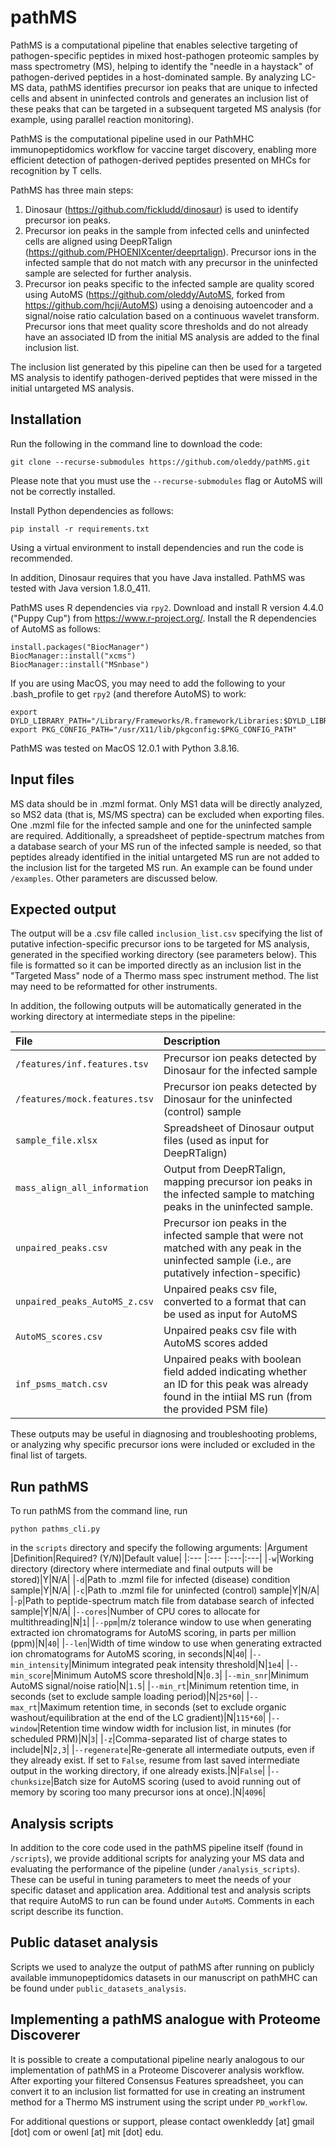 # pathMS

PathMS is a computational pipeline that enables selective targeting of pathogen-specific peptides in mixed host-pathogen proteomic samples by mass spectrometry (MS), helping to identify the "needle in a haystack" of pathogen-derived peptides in a host-dominated sample. By analyzing LC-MS data, pathMS identifies precursor ion peaks that are unique to infected cells and absent in uninfected controls and generates an inclusion list of these peaks that can be targeted in a subsequent targeted MS analysis (for example, using parallel reaction monitoring). 

PathMS is the computational pipeline used in our PathMHC immunopeptidomics workflow for vaccine target discovery, enabling more efficient detection of pathogen-derived peptides presented on MHCs for recognition by T cells. 

PathMS has three main steps:
1. Dinosaur (https://github.com/fickludd/dinosaur) is used to identify precursor ion peaks. 
2. Precursor ion peaks in the sample from infected cells and uninfected cells are aligned using DeepRTalign (https://github.com/PHOENIXcenter/deeprtalign). Precursor ions in the infected sample that do not match with any precursor in the uninfected sample are selected for further analysis. 
3. Precursor ion peaks specific to the infected sample are quality scored using AutoMS (https://github.com/oleddy/AutoMS, forked from https://github.com/hcji/AutoMS) using a denoising autoencoder and a signal/noise ratio calculation based on a continuous wavelet transform. Precursor ions that meet quality score thresholds and do not already have an associated ID from the initial MS analysis are added to the final inclusion list. 

The inclusion list generated by this pipeline can then be used for a targeted MS analysis to identify pathogen-derived peptides that were missed in the initial untargeted MS analysis. 

## Installation

Run the following in the command line to download the code: 
~~~
git clone --recurse-submodules https://github.com/oleddy/pathMS.git
~~~

Please note that you must use the `--recurse-submodules` flag or AutoMS will not be correctly installed. 

Install Python dependencies as follows:
~~~
pip install -r requirements.txt
~~~
Using a virtual environment to install dependencies and run the code is recommended. 

In addition, Dinosaur requires that you have Java installed. PathMS was tested with Java version 1.8.0_411. 

PathMS uses R dependencies via `rpy2`. Download and install R version 4.4.0 ("Puppy Cup") from https://www.r-project.org/. Install the R dependencies of AutoMS as follows:
~~~
install.packages("BiocManager")
BiocManager::install("xcms")
BiocManager::install("MSnbase")
~~~

If you are using MacOS, you may need to add the following to your .bash_profile to get `rpy2` (and therefore AutoMS) to work:
~~~
export DYLD_LIBRARY_PATH="/Library/Frameworks/R.framework/Libraries:$DYLD_LIBRARY_PATH"
export PKG_CONFIG_PATH="/usr/X11/lib/pkgconfig:$PKG_CONFIG_PATH"
~~~

PathMS was tested on MacOS 12.0.1 with Python 3.8.16. 

## Input files

MS data should be in .mzml format. Only MS1 data will be directly analyzed, so MS2 data (that is, MS/MS spectra) can be excluded when exporting files. One .mzml file for the infected sample and one for the uninfected sample are required. Additionally, a spreadsheet of peptide-spectrum matches from a database search of your MS run of the infected sample is needed, so that peptides already identified in the initial untargeted MS run are not added to the inclusion list for the targeted MS run. An example can be found under `/examples`. Other parameters are discussed below. 

## Expected output

The output will be a .csv file called `inclusion_list.csv` specifying the list of putative infection-specific precursor ions to be targeted for MS analysis, generated in the specified working directory (see parameters below). This file is formatted so it can be imported directly as an inclusion list in the "Targeted Mass" node of a Thermo mass spec instrument method. The list may need to be reformatted for other instruments. 

In addition, the following outputs will be automatically generated in the working directory at intermediate steps in the pipeline:

|File|Description|
|:---|:---|
|`/features/inf.features.tsv`|Precursor ion peaks detected by Dinosaur for the infected sample|
|`/features/mock.features.tsv`|Precursor ion peaks detected by Dinosaur for the uninfected (control) sample|
|`sample_file.xlsx`|Spreadsheet of Dinosaur output files (used as input for DeepRTalign)|
|`mass_align_all_information`|Output from DeepRTalign, mapping precursor ion peaks in the infected sample to matching peaks in the uninfected sample.|
|`unpaired_peaks.csv`|Precursor ion peaks in the infected sample that were not matched with any peak in the uninfected sample (i.e., are putatively infection-specific)|
|`unpaired_peaks_AutoMS_z.csv`|Unpaired peaks csv file, converted to a format that can be used as input for AutoMS|
|`AutoMS_scores.csv`|Unpaired peaks csv file with AutoMS scores added|
|`inf_psms_match.csv`|Unpaired peaks with boolean field added indicating whether an ID for this peak was already found in the intiial MS run (from the provided PSM file)|

These outputs may be useful in diagnosing and troubleshooting problems, or analyzing why specific precursor ions were included or excluded in the final list of targets. 

## Run pathMS

To run pathMS from the command line, run
~~~
python pathms_cli.py
~~~
in the `scripts` directory and specify the following arguments: 
|Argument |Definition|Required? (Y/N)|Default value|
|:--- |:--- |:---|:---|
|`-w`|Working directory (directory where intermediate and final outputs will be stored)|Y|N/A|
|`-d`|Path to .mzml file for infected (disease) condition sample|Y|N/A|
|`-c`|Path to .mzml file for uninfected (control) sample|Y|N/A|
|`-p`|Path to peptide-spectrum match file from database search of infected sample|Y|N/A|
|`--cores`|Number of CPU cores to allocate for multithreading|N|`1`|
|`--ppm`|m/z tolerance window to use when generating extracted ion chromatograms for AutoMS scoring, in parts per million (ppm)|N|`40`|
|`--len`|Width of time window to use when generating extracted ion chromatograms for AutoMS scoring, in seconds|N|`40`|
|`--min_intensity`|Minimum integrated peak intensity threshold|N|`1e4`|
|`--min_score`|Minimum AutoMS score threshold|N|`0.3`|
|`--min_snr`|Minimum AutoMS signal/noise ratio|N|`1.5`|
|`--min_rt`|Minimum retention time, in seconds (set to exclude sample loading period)|N|`25*60`|
|`--max_rt`|Maximum retention time, in seconds (set to exclude organic washout/equilibration at the end of the LC gradient)|N|`115*60`|
|`--window`|Retention time window width for inclusion list, in minutes (for scheduled PRM)|N|`3`|
|`-z`|Comma-separated list of charge states to include|N|`2,3`|
|`--regenerate`|Re-generate all intermediate outputs, even if they already exist. If set to `False`, resume from last saved intermediate output in the working directory, if one already exists.|N|`False`|
|`--chunksize`|Batch size for AutoMS scoring (used to avoid running out of memory by scoring too many precursor ions at once).|N|`4096`|

## Analysis scripts

In addition to the core code used in the pathMS pipeline itself (found in `/scripts`), we provide additional scripts for analyzing your MS data and evaluating the performance of the pipeline (under `/analysis_scripts`). These can be useful in tuning parameters to meet the needs of your specific dataset and application area. Additional test and analysis scripts that require AutoMS to run can be found under `AutoMS`. Comments in each script describe its function. 

## Public dataset analysis

Scripts we used to analyze the output of pathMS after running on publicly available immunopeptidomics datasets in our manuscript on pathMHC can be found under `public_datasets_analysis`. 

## Implementing a pathMS analogue with Proteome Discoverer

It is possible to create a computational pipeline nearly analogous to our implementation of pathMS in a Proteome Discoverer analysis workflow. After exporting your filtered Consensus Features spreadsheet, you can convert it to an inclusion list formatted for use in creating an instrument method for a Thermo MS instrument using the script under `PD_workflow`. 

For additional questions or support, please contact owenkleddy \[at\] gmail \[dot\] com or owenl \[at\] mit \[dot\] edu. 